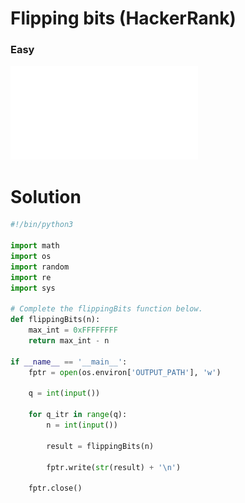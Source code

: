 Flipping bits (HackerRank)
===============================
### Easy
![Problem Statement](./pdfs/flipping-bits-English.pdf)

Solution
========
```python
#!/bin/python3

import math
import os
import random
import re
import sys

# Complete the flippingBits function below.
def flippingBits(n):
    max_int = 0xFFFFFFFF
    return max_int - n

if __name__ == '__main__':
    fptr = open(os.environ['OUTPUT_PATH'], 'w')

    q = int(input())

    for q_itr in range(q):
        n = int(input())

        result = flippingBits(n)

        fptr.write(str(result) + '\n')

    fptr.close()
    
```

